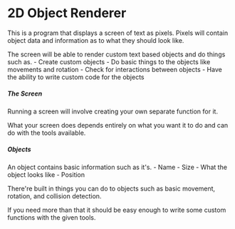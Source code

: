 # 2D Object Renderer

This is a program that displays a screen of text as pixels.
Pixels will contain object data and information as to what they should look like.

The screen will be able to render custom text based objects and do things such as.
    - Create custom objects
    - Do basic things to the objects like movements and rotation
    - Check for interactions between objects
    - Have the ability to write custom code for the objects

##### The Screen
Running a screen will involve creating your own separate function for it.

What your screen does depends entirely on what you want it to do and can do
with the tools available.

##### Objects
An object contains basic information such as it's.
    - Name
    - Size
    - What the object looks like
    - Position

There're built in things you can do to objects such as basic movement, rotation,
and collision detection.

If you need more than that it should be easy enough to write some custom functions
with the given tools.

